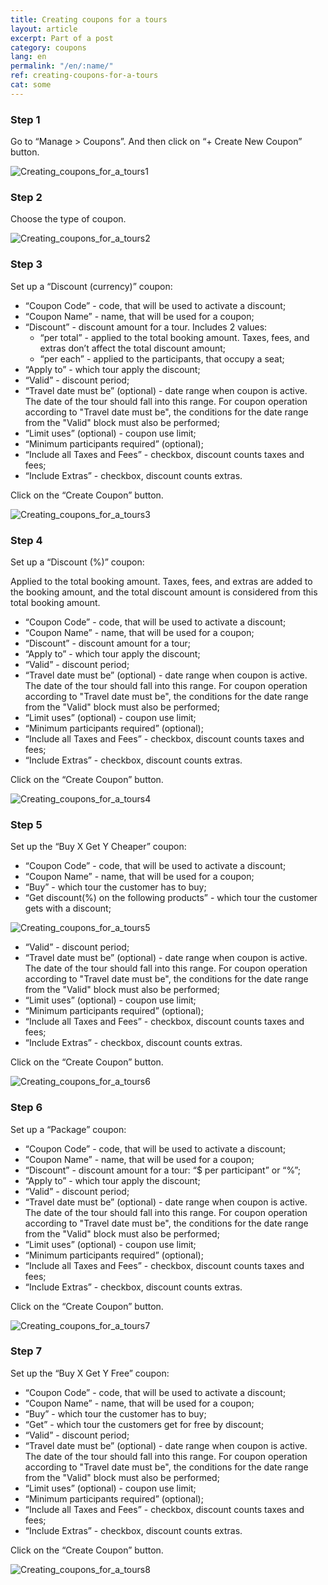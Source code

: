 ```yaml
---
title: Creating coupons for a tours
layout: article
excerpt: Part of a post
category: coupons
lang: en
permalink: "/en/:name/"
ref: creating-coupons-for-a-tours
cat: some
---
```


### **Step 1**

Go to “Manage > Coupons”. And then click on “+ Create New Coupon” button.

![Creating_coupons_for_a_tours1](/assets/images/creating_coupons_for_a_tours1.png)

### **Step 2**

Choose the type of coupon. 

![Creating_coupons_for_a_tours2](/assets/images/creating_coupons_for_a_tours2.png)

### **Step 3**

Set up a “Discount (currency)” coupon:
- “Coupon Code” - code, that will be used to activate a discount;
- “Coupon Name” - name, that will be used for a coupon;
- “Discount” - discount amount for a tour. Includes 2 values: 
	- “per total” - applied to the total booking amount. Taxes, fees, and extras don’t affect the total discount amount;
	- “per each” - applied to the participants, that occupy a seat;
- “Apply to” - which tour apply the discount;
- “Valid” - discount period;
- “Travel date must be” (optional) - date range when сoupon is active. The date of the tour should fall into this range. For coupon operation according to "Travel date must be", the conditions for the date range from the "Valid" block must also be performed;
- “Limit uses” (optional) - coupon use limit;
- “Minimum participants required” (optional);
- “Include all Taxes and Fees” - checkbox, discount counts taxes and fees;
- “Include Extras” - checkbox, discount counts extras.

Click on the “Create Coupon” button.

![Creating_coupons_for_a_tours3](/assets/images/creating_coupons_for_a_tours3.png)

### **Step 4**

Set up a “Discount (%)” coupon:

Applied to the total booking amount. Taxes, fees, and extras are added to the booking amount, and the total discount amount is considered from this total booking amount.
 
- “Coupon Code” - code, that will be used to activate a discount;
- “Coupon Name” - name, that will be used for a coupon;
- “Discount” - discount amount for a tour;
- “Apply to” - which tour apply the discount;
- “Valid” - discount period;
- “Travel date must be” (optional) - date range when сoupon is active. The date of the tour should fall into this range. For coupon operation according to "Travel date must be", the conditions for the date range from the "Valid" block must also be performed;
- “Limit uses” (optional) - coupon use limit;
- “Minimum participants required” (optional);
- “Include all Taxes and Fees” - checkbox, discount counts taxes and fees;
- “Include Extras” - checkbox, discount counts extras.

Click on the “Create Coupon” button.

![Creating_coupons_for_a_tours4](/assets/images/creating_coupons_for_a_tours4.png)

### **Step 5**

Set up the “Buy X Get Y Cheaper” coupon:
- “Coupon Code” - code, that will be used to activate a discount;
- “Coupon Name” - name, that will be used for a coupon;
- “Buy” - which tour the customer has to buy;
- “Get discount(%) on the following products” - which tour the customer gets with a discount;

![Creating_coupons_for_a_tours5](/assets/images/creating_coupons_for_a_tours5.png)

- “Valid” - discount period;
- “Travel date must be” (optional) - date range when сoupon is active. The date of the tour should fall into this range. For coupon operation according to "Travel date must be", the conditions for the date range from the "Valid" block must also be performed;
- “Limit uses” (optional) - coupon use limit;
- “Minimum participants required” (optional);
- “Include all Taxes and Fees” - checkbox, discount counts taxes and fees;
- “Include Extras” - checkbox, discount counts extras.

Click on the “Create Coupon” button.

![Creating_coupons_for_a_tours6](/assets/images/creating_coupons_for_a_tours6.png)

### **Step 6**

Set up a “Package” coupon:
- “Coupon Code” - code, that will be used to activate a discount;
- “Coupon Name” - name, that will be used for a coupon;
- “Discount” - discount amount for a tour: “$ per participant” or “%”;
- “Apply to” - which tour apply the discount;
- “Valid” - discount period;
- “Travel date must be” (optional) - date range when сoupon is active. The date of the tour should fall into this range. For coupon operation according to "Travel date must be", the conditions for the date range from the "Valid" block must also be performed;
- “Limit uses” (optional) - coupon use limit;
- “Minimum participants required” (optional);
- “Include all Taxes and Fees” - checkbox, discount counts taxes and fees;
- “Include Extras” - checkbox, discount counts extras.

Click on the “Create Coupon” button.

![Creating_coupons_for_a_tours7](/assets/images/creating_coupons_for_a_tours7.png)

### **Step 7**

Set up the “Buy X Get Y Free” coupon:
- “Coupon Code” - code, that will be used to activate a discount;
- “Coupon Name” - name, that will be used for a coupon;
- “Buy” -  which tour the customer has to buy;
- “Get” - which tour the customers get for free by discount;
- “Valid” - discount period;
- “Travel date must be” (optional) - date range when сoupon is active. The date of the tour should fall into this range. For coupon operation according to "Travel date must be", the conditions for the date range from the "Valid" block must also be performed;
- “Limit uses” (optional) - coupon use limit;
- “Minimum participants required” (optional);
- “Include all Taxes and Fees” - checkbox, discount counts taxes and fees;
- “Include Extras” - checkbox, discount counts extras.

Click on the “Create Coupon” button.

![Creating_coupons_for_a_tours8](/assets/images/creating_coupons_for_a_tours8.png)

